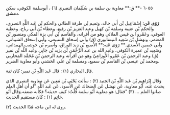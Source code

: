 ٦٠٥٥ -** ق:** معاوية بن سلمة بن سُلَيْمان النصري (٦) ، أبوسلمة الكوفي، سكن دمشق.

**رَوَى عَن:** إِسْمَاعِيل بْن أَبي خالد، وتميم بْن طرفة الطائي والحكم بْن عَبد اللَّهِ النصري، والحكم بْن عتيبة وسلمة بْن كهيل وعبد العزيز بْن رفيع، وعطاء بْن أَبي رباح، وعطية العوفي، وعَمْرو ابن قيس الملائي وهو من أقرانه، والقاسم بْن أَبي بزة المكي ومنصور بْن المعتمر، ونهشل بْن سَعِيد النيسابوري (ق) وأبي إسحاق السبيعي، وأبي إسحاق الشيباني، وأبي حصين الأسدي.** رَوَى عَنه:** الأصبغ بْن زيد الوراق، وأصرم بْن حوشب الهمداني، وسَعِيد بْن عميرة الكوفي، وعَبد الله بن عبد الرَّحْمَنِ بْن يزيد بْن جَابِر، وعَبد اللَّه بْن نمير (ق) وعبد الرحمن بْن عَمْرو الأَوزاعِيّ وهو من أقرانه وعبد الرحمن بْن مُحَمَّد المحاربي ومحمد بْن عيسى بْن القاسم بْن سميع، ومسلمة بْن علي الخشني وأبو معاوية الضرير.

قال البخاري (١) : قال عَبد اللَّهِ بْن نمير: كان ثقة.

وَقَال إِبْرَاهِيم بْن عَبد اللَّهِ بْن الجنيد (٢) : سألت يَحْيَى بْن مَعِين عَن معاوية النصري الذي يحدث عنه، أَبُو معاوية، عَن نهشل عَن الضحاك عَن الأسود، عَن عَبد اللَّهِ "لو أن أهل العلم صانوا العلم ... (٣) "فقال: هو معاوية أَبُو سلمة قُلْتُ: كيف حديثه؟ فكأنه ضعفه.وَقَال أَبُو حَاتِم (١) : كَانَ مستقيم الحديث.

(٢) روى له ابن ماجه هَذَا الحديث.